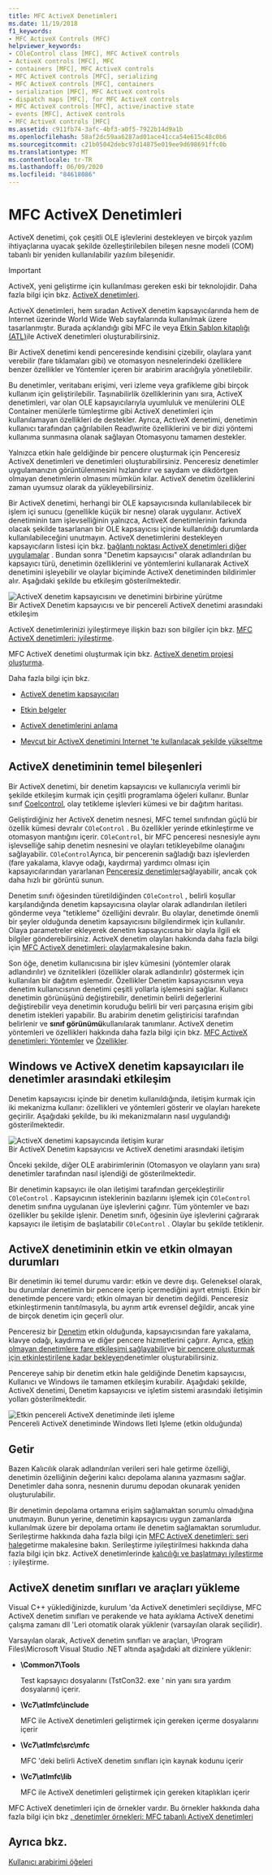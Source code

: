 ```yaml
---
title: MFC ActiveX Denetimleri
ms.date: 11/19/2018
f1_keywords:
- MFC ActiveX Controls (MFC)
helpviewer_keywords:
- COleControl class [MFC], MFC ActiveX controls
- ActiveX controls [MFC], MFC
- containers [MFC], MFC ActiveX controls
- MFC ActiveX controls [MFC], serializing
- MFC ActiveX controls [MFC], containers
- serialization [MFC], MFC ActiveX controls
- dispatch maps [MFC], for MFC ActiveX controls
- MFC ActiveX controls [MFC], active/inactive state
- events [MFC], ActiveX controls
- MFC ActiveX controls [MFC]
ms.assetid: c911fb74-3afc-4bf3-a0f5-7922b14d9a1b
ms.openlocfilehash: 58af2dc59aa6287ad01ace41cca54e615c48c0b6
ms.sourcegitcommit: c21b05042debc97d14875e019ee9d698691ffc0b
ms.translationtype: MT
ms.contentlocale: tr-TR
ms.lasthandoff: 06/09/2020
ms.locfileid: "84618086"
---
```

# <a name="mfc-activex-controls"></a>MFC ActiveX Denetimleri

ActiveX denetimi, çok çeşitli OLE işlevlerini destekleyen ve birçok yazılım ihtiyaçlarına uyacak şekilde özelleştirilebilen bileşen nesne modeli (COM) tabanlı bir yeniden kullanılabilir yazılım bileşenidir.

>[!IMPORTANT]
> ActiveX, yeni geliştirme için kullanılması gereken eski bir teknolojidir. Daha fazla bilgi için bkz. [ActiveX denetimleri](activex-controls.md).

ActiveX denetimleri, hem sıradan ActiveX denetim kapsayıcılarında hem de Internet üzerinde World Wide Web sayfalarında kullanılmak üzere tasarlanmıştır. Burada açıklandığı gibi MFC ile veya [Etkin Şablon kitaplığı (ATL)](../atl/active-template-library-atl-concepts.md)ile ActiveX denetimleri oluşturabilirsiniz.

Bir ActiveX denetimi kendi penceresinde kendisini çizebilir, olaylara yanıt verebilir (fare tıklamaları gibi) ve otomasyon nesnelerindeki özelliklere benzer özellikler ve Yöntemler içeren bir arabirim aracılığıyla yönetilebilir.

Bu denetimler, veritabanı erişimi, veri izleme veya grafikleme gibi birçok kullanım için geliştirilebilir. Taşınabilirlik özelliklerinin yanı sıra, ActiveX denetimleri, var olan OLE kapsayıcılarıyla uyumluluk ve menülerini OLE Container menülerle tümleştirme gibi ActiveX denetimleri için kullanılamayan özellikleri de destekler. Ayrıca, ActiveX denetimi, denetimin kullanıcı tarafından çağrılabilen Read\write özelliklerini ve bir dizi yöntemi kullanıma sunmasına olanak sağlayan Otomasyonu tamamen destekler.

Yalnızca etkin hale geldiğinde bir pencere oluşturmak için Penceresiz ActiveX denetimleri ve denetimleri oluşturabilirsiniz. Penceresiz denetimler uygulamanızın görüntülenmesini hızlandırır ve saydam ve dikdörtgen olmayan denetimlerin olmasını mümkün kılar. ActiveX denetim özelliklerini zaman uyumsuz olarak da yükleyebilirsiniz.

Bir ActiveX denetimi, herhangi bir OLE kapsayıcısında kullanılabilecek bir işlem içi sunucu (genellikle küçük bir nesne) olarak uygulanır. ActiveX denetiminin tam işlevselliğinin yalnızca, ActiveX denetimlerinin farkında olacak şekilde tasarlanan bir OLE kapsayıcısı içinde kullanıldığı durumlarda kullanılabileceğini unutmayın. ActiveX denetimlerini destekleyen kapsayıcıların listesi için bkz. [bağlantı noktası ActiveX denetimleri diğer uygulamalar](containers-for-activex-controls.md) . Bundan sonra "Denetim kapsayıcısı" olarak adlandırılan bu kapsayıcı türü, denetimin özelliklerini ve yöntemlerini kullanarak ActiveX denetimini işleyebilir ve olaylar biçiminde ActiveX denetiminden bildirimler alır. Aşağıdaki şekilde bu etkileşim gösterilmektedir.

![ActiveX denetim kapsayıcısını ve denetimini birbirine yürütme](../mfc/media/vc37221.gif "ActiveX denetim kapsayıcısını ve denetimini birbirine yürütme") <br/>
Bir ActiveX Denetim kapsayıcısı ve bir pencereli ActiveX denetimi arasındaki etkileşim

ActiveX denetimlerinizi iyileştirmeye ilişkin bazı son bilgiler için bkz. [MFC ActiveX denetimleri: iyileştirme](mfc-activex-controls-optimization.md).

MFC ActiveX denetimi oluşturmak için bkz. [ActiveX denetim projesi oluşturma](reference/mfc-activex-control-wizard.md).

Daha fazla bilgi için bkz.

- [ActiveX denetim kapsayıcıları](activex-control-containers.md)

- [Etkin belgeler](active-documents.md)

- [ActiveX denetimlerini anlama](/windows/win32/com/activex-controls)

- [Mevcut bir ActiveX denetimini Internet 'te kullanılacak şekilde yükseltme](upgrading-an-existing-activex-control.md)

## <a name="basic-components-of-an-activex-control"></a><a name="_core_basic_components_of_an_activex_control"></a>ActiveX denetiminin temel bileşenleri

Bir ActiveX denetimi, bir denetim kapsayıcısı ve kullanıcıyla verimli bir şekilde etkileşim kurmak için çeşitli programlama öğeleri kullanır. Bunlar sınıf [Coelcontrol](reference/colecontrol-class.md), olay tetikleme işlevleri kümesi ve bir dağıtım haritası.

Geliştirdiğiniz her ActiveX denetim nesnesi, MFC temel sınıfından güçlü bir özellik kümesi devralır `COleControl` . Bu özellikler yerinde etkinleştirme ve otomasyon mantığını içerir. `COleControl`, bir MFC penceresi nesnesiyle aynı işlevselliğe sahip denetim nesnesini ve olayları tetikleyebilme olanağını sağlayabilir. `COleControl`Ayrıca, bir pencerenin sağladığı bazı işlevlerden (fare yakalama, klavye odağı, kaydırma) yardımcı olması için kapsayıcılarından yararlanan [Penceresiz denetimler](providing-windowless-activation.md)sağlayabilir, ancak çok daha hızlı bir görüntü sunun.

Denetim sınıfı öğesinden türetildiğinden `COleControl` , belirli koşullar karşılandığında denetim kapsayıcısına olaylar olarak adlandırılan iletileri gönderme veya "tetikleme" özelliğini devralır. Bu olaylar, denetimde önemli bir şeyler olduğunda denetim kapsayıcısını bilgilendirmek için kullanılır. Olaya parametreler ekleyerek denetim kapsayıcısına bir olayla ilgili ek bilgiler gönderebilirsiniz. ActiveX denetim olayları hakkında daha fazla bilgi için [MFC ActiveX denetimleri: olaylar](mfc-activex-controls-events.md)makalesine bakın.

Son öğe, denetim kullanıcısına bir işlev kümesini (yöntemler olarak adlandırılır) ve öznitelikleri (özellikler olarak adlandırılır) göstermek için kullanılan bir dağıtım eşlemedir. Özellikler Denetim kapsayıcısının veya denetim kullanıcısının denetimi çeşitli yollarla işlemesini sağlar. Kullanıcı denetimin görünüşünü değiştirebilir, denetimin belirli değerlerini değiştirebilir veya denetimin koruduğu belirli bir veri parçasına erişim gibi denetim istekleri yapabilir. Bu arabirim denetim geliştiricisi tarafından belirlenir ve **sınıf görünümü**kullanılarak tanımlanır. ActiveX denetim yöntemleri ve özellikleri hakkında daha fazla bilgi için bkz. [MFC ActiveX denetimleri: Yöntemler](mfc-activex-controls-methods.md) ve [Özellikler](mfc-activex-controls-properties.md).

## <a name="interaction-between-controls-with-windows-and-activex-control-containers"></a><a name="_core_interaction_between_controls_with_windows_and_activex_control_containers"></a>Windows ve ActiveX denetim kapsayıcıları ile denetimler arasındaki etkileşim

Denetim kapsayıcısı içinde bir denetim kullanıldığında, iletişim kurmak için iki mekanizma kullanır: özellikleri ve yöntemleri gösterir ve olayları harekete geçirilir. Aşağıdaki şekilde, bu iki mekanizmaların nasıl uygulandığı gösterilmektedir.

![ActiveX denetimi kapsayıcında iletişim kurar](../mfc/media/vc37222.gif "ActiveX denetimi kapsayıcında iletişim kurar") <br/>
Bir ActiveX Denetim kapsayıcısı ve ActiveX denetimi arasındaki iletişim

Önceki şekilde, diğer OLE arabirimlerinin (Otomasyon ve olayların yanı sıra) denetimler tarafından nasıl işlendiği de gösterilmektedir.

Bir denetimin kapsayıcı ile olan iletişimi tarafından gerçekleştirilir `COleControl` . Kapsayıcının isteklerinin bazılarını işlemek için `COleControl` denetim sınıfına uygulanan üye işlevlerini çağırır. Tüm yöntemler ve bazı özellikler bu şekilde işlenir. Denetim sınıfı, öğesinin üye işlevlerini çağırarak kapsayıcı ile iletişim de başlatabilir `COleControl` . Olaylar bu şekilde tetiklenir.

## <a name="active-and-inactive-states-of-an-activex-control"></a><a name="_core_active_and_inactive_states_of_an_activex_control"></a>ActiveX denetiminin etkin ve etkin olmayan durumları

Bir denetimin iki temel durumu vardır: etkin ve devre dışı. Geleneksel olarak, bu durumlar denetimin bir pencere içerip içermediğini ayırt etmişti. Etkin bir denetimde pencere vardı; etkin olmayan bir denetim değildi. Penceresiz etkinleştirmenin tanıtılmasıyla, bu ayrım artık evrensel değildir, ancak yine de birçok denetim için geçerli olur.

Penceresiz bir [Denetim](providing-windowless-activation.md) etkin olduğunda, kapsayıcısından fare yakalama, klavye odağı, kaydırma ve diğer pencere hizmetlerini çağırır. Ayrıca, [etkin olmayan denetimlere fare etkileşimi sağlayabilir](providing-mouse-interaction-while-inactive.md)ve [bir pencere oluşturmak için etkinleştirilene kadar bekleyen](turning-off-the-activate-when-visible-option.md)denetimler oluşturabilirsiniz.

Pencereye sahip bir denetim etkin hale geldiğinde Denetim kapsayıcısı, Kullanıcı ve Windows ile tamamen etkileşim kurabilir. Aşağıdaki şekilde, ActiveX denetimi, Denetim kapsayıcısı ve işletim sistemi arasındaki iletişimin yolları gösterilmektedir.

![Etkin pencereli ActiveX denetiminde ileti işleme](../mfc/media/vc37223.gif "Etkin pencereli ActiveX denetiminde ileti işleme") <br/>
Pencereli ActiveX denetiminde Windows Ileti Işleme (etkin olduğunda)

## <a name="serialization"></a><a name="_core_serializing_activex_elements"></a>Getir

Bazen Kalıcılık olarak adlandırılan verileri seri hale getirme özelliği, denetimin özelliğinin değerini kalıcı depolama alanına yazmasını sağlar. Denetimler daha sonra, nesnenin durumu depodan okunarak yeniden oluşturulabilir.

Bir denetimin depolama ortamına erişim sağlamaktan sorumlu olmadığına unutmayın. Bunun yerine, denetimin kapsayıcısı uygun zamanlarda kullanılmak üzere bir depolama ortamı ile denetim sağlamaktan sorumludur. Serileştirme hakkında daha fazla bilgi için [MFC ActiveX denetimleri: seri hale](mfc-activex-controls-serializing.md)getirme makalesine bakın. Serileştirme iyileştirilmesi hakkında daha fazla bilgi için bkz. ActiveX denetimlerinde [kalıcılığı ve başlatmayı iyileştirme](optimizing-persistence-and-initialization.md) : iyileştirme.

## <a name="installing-activex-control-classes-and-tools"></a><a name="_core_installing_activex_control_classes_and_tools"></a>ActiveX denetim sınıfları ve araçları yükleme

Visual C++ yüklediğinizde, kurulum 'da ActiveX denetimleri seçildiyse, MFC ActiveX denetim sınıfları ve perakende ve hata ayıklama ActiveX denetimi çalışma zamanı dll 'Leri otomatik olarak yüklenir (varsayılan olarak seçilidir).

Varsayılan olarak, ActiveX denetim sınıfları ve araçları, \Program Files\Microsoft Visual Studio .NET altında aşağıdaki alt dizinlere yüklenir:

- **\Common7\Tools**

   Test kapsayıcı dosyalarını (TstCon32. exe ' nin yanı sıra yardım dosyalarını) içerir.

- **\Vc7\atlmfc\include**

   MFC ile ActiveX denetimleri geliştirmek için gereken içerme dosyalarını içerir

- **\Vc7\atlmfc\src\mfc**

   MFC 'deki belirli ActiveX denetim sınıfları için kaynak kodunu içerir

- **\Vc7\atlmfc\lib**

   MFC ile ActiveX denetimleri geliştirmek için gereken kitaplıkları içerir

MFC ActiveX denetimleri için de örnekler vardır. Bu örnekler hakkında daha fazla bilgi için bkz [. denetimler örnekleri: MFC tabanlı ActiveX denetimleri](../overview/visual-cpp-samples.md)

## <a name="see-also"></a>Ayrıca bkz.

[Kullanıcı arabirimi öğeleri](user-interface-elements-mfc.md)
